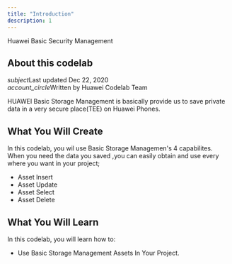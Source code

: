 ```yaml
---
title: "Introduction"
description: 1
---
```


<huawei-codelab-about codelab-title="Huawei Basic Security Management" last-updated="2020-22-12T13:16:52-07:00" authors="Huawei Codelab Team">
  
<div class="codelab-title">
<div class="token">Huawei Basic Security Management</div></div>
<div class="about-card">
<h2 class="title">About this codelab</h2>
<div class="last-updated"><i class="material-icons">subject</i>Last updated Dec 22, 2020</div>
<div class="authors"><i class="material-icons">account_circle</i>Written by Huawei Codelab Team</div></div>
</huawei-codelab-about>

<p>
	HUAWEI Basic Storage Management is basically provide us to save private data in a very secure place(TEE) on Huawei Phones.
</p>
<h2>
	<strong>What You Will Create</strong>
</h2>
<p>In this codelab, you wil use Basic Storage Managemen's 4 capabilites. When you need the data you saved ,you can easily obtain and use every where you want in your project;</p>
<ul>
	<li>Asset Insert</li>
	<li>Asset Update</li>
	<li>Asset Select</li>
	<li>Asset Delete</li>
</ul>
<h2 class="checklist">
	<strong>What You Will Learn</strong>
</h2>
<p>
	In this codelab, you will learn how to:
</p>
<ul class="checklist">
	<li>Use Basic Storage Management Assets In Your Project.</li>
	
</ul>
